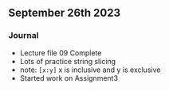 ## September 26th 2023

### Journal

- Lecture file 09 Complete
- Lots of practice string slicing 
- note: `[x:y]` x is inclusive and y is exclusive
- Started work on Assignment3
